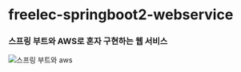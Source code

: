 # freelec-springboot2-webservice
### 스프링 부트와 AWS로 혼자 구현하는 웹 서비스

![스프링 부트와 aws](https://user-images.githubusercontent.com/21365098/127348253-1cc21fe0-417e-49ff-b826-222aa92adc26.jpg)

<!-- ## 1. Gradle Project를 Spring boot Project로 변경하기

## mavenCentral, jcentr 비교
### mavenCentral
- 저장소
- 본인이 만든 라이브러리를 업로드하기 위해서 많은 설정 필요
### jcenter
- mavenCentral 문제점 개선
- 라이브러리 업로드 간단 
- jcenter에 라이브러리를 업로드 하면 mavenCentral에도 업로드 될 수 있도록 자동화 가능

## 2.3 - 2.4 롬복 소개, 설치, HelloController코드를 롬복으로 
## lombok (2021-01-18)
- Getter, Setter, 기본생성자, toString등을 어노테이션으로 자동생성해준다.
### assertThat
- assertj라는 테스트 검증 라이브러리의 검증 메소드
  검증하고 싶은 대상을 메소드 인자로 받는다.
  메소드 체이닝이 지원되어 isEqualTo와 같이 메소드를 이어서 사용할 수 잇다.
### isEqualTo
- assertj의 동등 비교 메소드
- assertThat에 있는 값과 isEqualTo의 값을 비교해서 같을 때 성공
### @RequestParam
- 외부에서 API로 넘긴 파라미터 가져오는 어노테이션
### param
- API테스트할 때 사용될 요청 파라미터 설정
- String만 허용
### jsonPath 
- JSON응답값 필드별로 검증할 수 있는 메소드
- $기준으로 필드명 명시

## 3.스프링부트에서 JPA로 데이터베이스 다뤄보기
- .save() : 테이블에 insert/update 쿼리를 실행
- .findAll() : 테이블에 있는 모든 데이터를 조회해 오는 메소드
 -->
